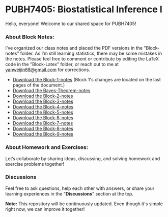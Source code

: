 # PUBH7405: Biostatistical Inference I
Hello, everyone! Welcome to our shared space for PUBH7405!

### About Block Notes:
I’ve organized our class notes and placed the PDF versions in the "Block-notes" folder. As I’m still learning statistics, there may be some mistakes in the notes. Please feel free to comment or contribute by editing the LaTeX code in the "Block-Latex" folder, or reach out to me at yanweijin68@gmail.com for corrections.
  - [Download the Block-1-notes](https://raw.githubusercontent.com/yanweijin/PUBH7405/main/Block-notes/Block1-notes-yj.pdf) (Block 1's changes are located on the last pages of the document.)
  - [Download the Bayes-Theorem-notes](https://raw.githubusercontent.com/yanweijin/PUBH7405/main/Block-notes/Bayes_yj.pdf)
  - [Download the Block-2-notes](https://raw.githubusercontent.com/yanweijin/PUBH7405/main/Block-notes/block2-yj.pdf)
  - [Download the Block-3-notes](https://raw.githubusercontent.com/yanweijin/PUBH7405/main/Block-notes/block3-yj.pdf)
  - [Download the Block-4-notes](https://raw.githubusercontent.com/yanweijin/PUBH7405/main/Block-notes/block4-notes-yj.pdf)
  - [Download the Block-5-notes](https://raw.githubusercontent.com/yanweijin/PUBH7405/main/Block-notes/block5_yj.pdf)
  - [Download the Block-6-notes](https://raw.githubusercontent.com/yanweijin/PUBH7405/main/Block-notes/block6_yj.pdf)
  - [Download the Block-7-notes](https://raw.githubusercontent.com/yanweijin/PUBH7405/main/Block-notes/block7_yj.pdf)
  - [Download the Block-8-notes](https://raw.githubusercontent.com/yanweijin/PUBH7405/main/Block-notes/block8_yj.pdf)
  - [Download the Block-9-notes](https://raw.githubusercontent.com/yanweijin/PUBH7405/main/Block-notes/block9_yj.pdf) 

### About Homework and Exercises:
Let’s collaborate by sharing ideas, discussing, and solving homework and exercise problems together!

### Discussions
Feel free to ask questions, help each other with answers, or share your learning experiences in the "**Discussions**" section at the top.

**Note:** This repository will be continuously updated. Even though it's simple right now, we can improve it together!

